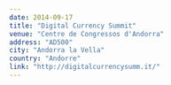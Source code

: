 ```yaml
---
date: 2014-09-17
title: "Digital Currency Summit"
venue: "Centre de Congressos d'Andorra"
address: "AD500"
city: "Andorra la Vella"
country: "Andorre"
link: "http://digitalcurrencysumm.it/"
---
```

